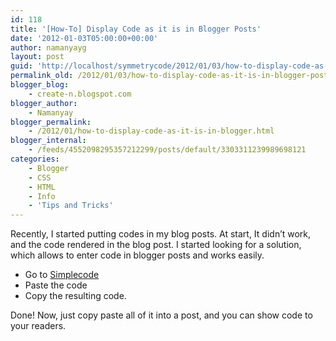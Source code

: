 ```yaml
---
id: 118
title: '[How-To] Display Code as it is in Blogger Posts'
date: '2012-01-03T05:00:00+00:00'
author: namanyayg
layout: post
guid: 'http://localhost/symmetrycode/2012/01/03/how-to-display-code-as-it-is-in-blogger-posts-2/'
permalink_old: /2012/01/03/how-to-display-code-as-it-is-in-blogger-posts-2/
blogger_blog:
    - create-n.blogspot.com
blogger_author:
    - Namanyay
blogger_permalink:
    - /2012/01/how-to-display-code-as-it-is-in-blogger.html
blogger_internal:
    - /feeds/4552098295357212299/posts/default/3303311239989698121
categories:
    - Blogger
    - CSS
    - HTML
    - Info
    - 'Tips and Tricks'
---
```


Recently, I started putting codes in my blog posts. At start, It didn’t work, and the code rendered in the blog post. I started looking for a solution, which allows to enter code in blogger posts and works easily. 

- Go to [Simplecode](http://www.simplebits.com/cgi-bin/simplecode.pl)
- Paste the code
- Copy the resulting code.

Done! Now, just copy paste all of it into a post, and you can show code to your readers. 